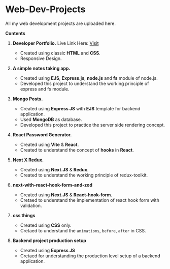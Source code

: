 # Web-Dev-Projects
All my web development projects are uploaded here.

**Contents**
1. **Developer Portfolio.** Live Link Here: [Visit](https://developer-portfolio-sample1.netlify.app/)
   - Created using classic **HTML** and **CSS**.
   - Responsive Design.

2. **A simple notes taking app.**
   - Created using **EJS**, **Express.js**, **node.js** and **fs** module of node.js.
   - Developed this project to understand the working principle of express and fs module.

3. **Mongo Posts.**
   - Created using **Express JS** with **EJS** template for backend application.
   - Used **MongoDB** as database.
   - Developed this project to practice the server side rendering concept.
  
4. **React Password Generator.**
   - Created using **Vite** & **React**.
   - Created to understand the concept of **hooks** in **React**.

5. **Next X Redux.**
   - Created using **Next.JS** & **Redux**.
   - Created to understand the working principle of redux-toolkit.

6. **next-with-react-hook-form-and-zod**
   - Created using **Next.JS** & **React-hook-form**.
   - Cretaed to understand the implementation of react hook form with validation.
  
7. **css things**
   - Created using **CSS** only.
   - Cretaed to understand the `animations`, `before`, `after` in CSS.

8. **Backend project production setup**
   - Created using **Express JS**
   - Cretaed for understanding the production level setup of a backend application.
